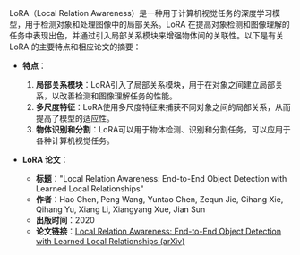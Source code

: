 LoRA（Local Relation Awareness）是一种用于计算机视觉任务的深度学习模型，用于检测对象和处理图像中的局部关系。LoRA 在提高对象检测和图像理解的任务中表现出色，并通过引入局部关系模块来增强物体间的关联性。以下是有关 LoRA 的主要特点和相应论文的摘要：

- **特点**：
    
    1. **局部关系模块**：LoRA引入了局部关系模块，用于在对象之间建立局部关系，以改善检测和图像理解任务的性能。
    2. **多尺度特征**：LoRA使用多尺度特征来捕获不同对象之间的局部关系，从而提高了模型的适应性。
    3. **物体识别和分割**：LoRA可以用于物体检测、识别和分割任务，可以应用于各种计算机视觉任务。
- **LoRA 论文**：
    
    - **标题**："Local Relation Awareness: End-to-End Object Detection with Learned Local Relationships"
    - **作者**：Hao Chen, Peng Wang, Yuntao Chen, Zequn Jie, Cihang Xie, Qihang Yu, Xiang Li, Xiangyang Xue, Jian Sun
    - **出版时间**：2020
    - **论文链接**：[Local Relation Awareness: End-to-End Object Detection with Learned Local Relationships (arXiv)](https://arxiv.org/abs/2004.08336)